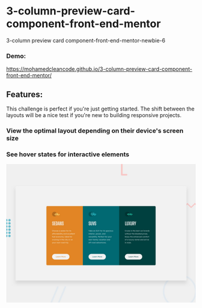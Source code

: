 # 3-column-preview-card-component-front-end-mentor

3-column preview card component-front-end-mentor-newbie-6

### Demo:

https://mohamedcleancode.github.io/3-column-preview-card-component-front-end-mentor/

## Features:

This challenge is perfect if you're just getting started. The shift between the layouts will be a nice test if you're new to building responsive projects.

### View the optimal layout depending on their device's screen size
### See hover states for interactive elements

![Getting Started](./design/desktop-preview.jpg)

